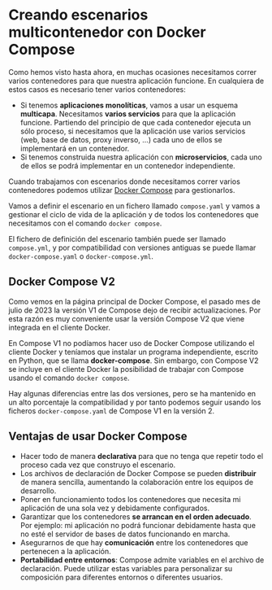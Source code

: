# Creando escenarios multicontenedor con Docker Compose

Como hemos visto hasta ahora, en muchas ocasiones necesitamos correr varios contenedores para que nuestra aplicación funcione. En cualquiera de estos casos es necesario tener varios contenedores:

* Si tenemos **aplicaciones monolíticas**, vamos a usar un esquema **multicapa**. Necesitamos **varios servicios** para que la aplicación funcione. Partiendo del principio de que cada contenedor ejecuta un sólo proceso, si necesitamos que la aplicación use varios servicios (web, base de datos, proxy inverso, ...) cada uno de ellos se implementará en un contenedor.
* Si tenemos construida nuestra aplicación con **microservicios**, cada uno de ellos se podrá implementar en un contenedor independiente.

Cuando trabajamos con escenarios donde necesitamos correr varios contenedores podemos utilizar [Docker Compose](https://docs.docker.com/compose/) para gestionarlos.

Vamos a definir el escenario en un fichero llamado `compose.yaml` y vamos a gestionar el ciclo de vida de la aplicación y de todos los contenedores que necesitamos con el comando `docker compose`.

El fichero de definición del escenario también puede ser llamado `compose.yml`, y por compatibilidad con versiones antiguas se puede llamar `docker-compose.yaml` o `docker-compose.yml`.

## Docker Compose V2

Como vemos en la página principal de Docker Compose, el pasado mes de julio de 2023 la versión V1 de Compose dejo de recibir actualizaciones. Por esta razón es muy conveniente usar la versión Compose V2 que viene integrada en el cliente Docker.

En Compose V1 no podíamos hacer uso de Docker Compose utilizando el cliente Docker y teníamos que instalar un programa independiente, escrito en Python, que se llama **docker-compose**. Sin embargo, con Compose V2 se incluye en el cliente Docker la posibilidad de trabajar con Compose usando el comando `docker compose`.

Hay algunas diferencias entre las dos versiones, pero se ha mantenido en un alto porcentaje la compatibilidad y por tanto podemos seguir usando los ficheros `docker-compose.yaml` de Compose V1 en la versión 2.

## Ventajas de usar Docker Compose

* Hacer todo de manera **declarativa** para que no tenga que repetir todo el proceso cada vez que construyo el escenario.
* Los archivos de declaración de Docker Compose se pueden **distribuir** de manera sencilla, aumentando la colaboración entre los equipos de desarrollo.
* Poner en funcionamiento todos los contenedores que necesita mi aplicación de una sola vez y debidamente configurados.
* Garantizar que los contenedores **se arrancan en el orden adecuado**. Por ejemplo: mi aplicación no podrá funcionar debidamente hasta que no esté el servidor de bases de datos funcionando en marcha.
* Asegurarnos de que hay **comunicación** entre los contenedores que pertenecen a la aplicación.
* **Portabilidad entre entornos**: Compose admite variables en el archivo de declaración. Puede utilizar estas variables para personalizar su composición para diferentes entornos o diferentes usuarios.